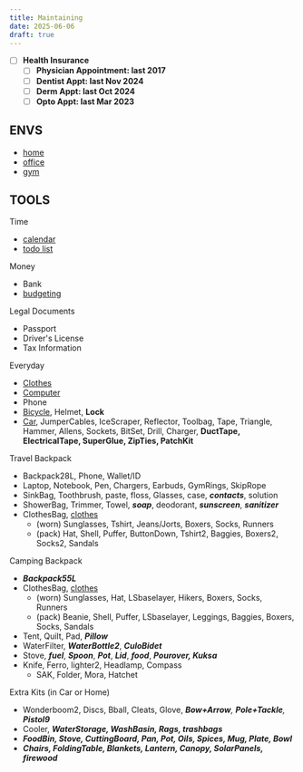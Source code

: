 ```yaml
---
title: Maintaining
date: 2025-06-06
draft: true
---
```

- [ ] **Health Insurance**
	- [ ] **Physician Appointment: last 2017**
	- [ ] **Dentist Appt: last Nov 2024**
	- [ ] **Derm Appt: last Oct 2024**
	- [ ] **Opto Appt: last Mar 2023**

## ENVS
- [home](/home)
- [office](/office)
- [gym](/gym)

## TOOLS

Time
- [calendar](/https://calendar.google.com)
- [todo list](https://tasks.google.com)

Money
- Bank
- [budgeting](/budgeting)

Legal Documents
- Passport
- Driver's License
- Tax Information

Everyday
- [Clothes](/clothes)
- [Computer](/computer)
- Phone
- [Bicycle](/bicycle), Helmet, **Lock**
- [Car](/car), JumperCables, IceScraper, Reflector, Toolbag, Tape, Triangle, Hammer, Allens, Sockets, BitSet, Drill, Charger, **DuctTape, ElectricalTape, SuperGlue, ZipTies, PatchKit**

Travel Backpack
- Backpack28L, Phone, Wallet/ID
- Laptop, Notebook, Pen, Chargers, Earbuds, GymRings, SkipRope
- SinkBag, Toothbrush, paste, floss, Glasses, case, ***contacts***, solution
- ShowerBag, Trimmer, Towel, ***soap***, deodorant, ***sunscreen***, ***sanitizer***
- ClothesBag, [clothes](/clothes)
	- (worn) Sunglasses, Tshirt, Jeans/Jorts, Boxers, Socks, Runners
	- (pack) Hat, Shell, Puffer, ButtonDown, Tshirt2, Baggies, Boxers2, Socks2, Sandals

Camping Backpack
- ***Backpack55L***
- ClothesBag, [clothes](/clothes)
	- (worn) Sunglasses, Hat, LSbaselayer, Hikers, Boxers, Socks, Runners
	- (pack) Beanie, Shell, Puffer, LSbaselayer, Leggings, Baggies, Boxers, Socks, Sandals
- Tent, Quilt, Pad, ***Pillow***
- WaterFilter, ***WaterBottle2***, ***CuloBidet***
- Stove, ***fuel***, ***Spoon***, ***Pot***, ***Lid***, ***food***, ***Pourover, Kuksa***
- Knife, Ferro, lighter2, Headlamp, Compass
	- SAK, Folder, Mora, Hatchet

Extra Kits (in Car or Home)
- Wonderboom2, Discs, Bball, Cleats, Glove, ***Bow+Arrow**, **Pole+Tackle**, **Pistol9***
- Cooler, ***WaterStorage, WashBasin, Rags, trashbags***
- ***FoodBin, Stove, CuttingBoard, Pan, Pot, Oils, Spices, Mug, Plate, Bowl***
- ***Chairs, FoldingTable, Blankets, Lantern, Canopy, SolarPanels, firewood***

